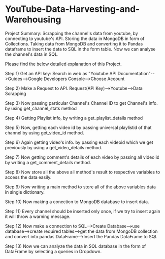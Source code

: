 # YouTube-Data-Harvesting-and-Warehousing
Project Summary: Scrapping the channel's data from youtube, by connecting to youtube's API. Storing the data in MongoDB in form of Collections. Taking data from MongoDB and converting it to Pandas dataframe to insert the data to SQL in the form table. Now we can analyse the channel's data in SQL.


Please find the below detailed explanation of this Project.

Step 1) Get an API key:
Search in web as "Yoiutube API Documentation"-->Guides-->Google Developers Console-->Choose Account

Step 2) Make a Request to API.
Request(API Key)-->Youtube-->Data Scrapping

Step 3) Now passing particular Channel's Channel ID to get Channel's info. by using get_channel_stats method

Step 4) Getting Playlist info, by writing a get_playlist_details method

Step 5) Now, getting each video id by passing universal playlistid of that channel by using get_video_id method.

Step 6) Again getting video's info. by passing each videoid which we get previously by using a get_video_details method.

Step 7) Now getting comment's details of each video by passing all video id by writing a get_comment_details method.

Step 8) Now store all the above all method's result to respective variables to access the data easily.

Step 9) Now writing a main method to store all of the above variables data in single dictionary.

Step 10) Now making a conection to MongoDB database to insert data.

Step 11) Every channel should be inserted only once, if we try to insert again it will throw a warning message.

Step 12) Now make a connection to SQL-->Create Database-->use database-->create required tables-->get the data from MongoDB collection and convert into pandas DataFrame-->Insert the Pandas DataFrame to SQl.

Step 13) Now we can analyze the data in SQL database in the form of DataFrame by selecting a queries in Dropdown.
